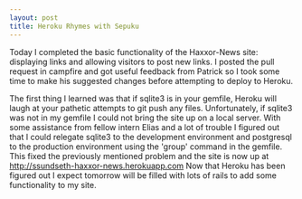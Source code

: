 ```yaml
---
layout: post
title: Heroku Rhymes with Sepuku
---
```


Today I completed the basic functionality of the Haxxor-News site: displaying links and allowing
visitors to post new links. I posted the pull request in campfire and got useful feedback
from Patrick so I took some time to make his suggested changes before attempting to deploy to
Heroku.

The first thing I learned was that if sqlite3 is in your gemfile, Heroku will laugh at your
pathetic attempts to git push any files. Unfortunately, if sqlite3 was not in my gemfile I could
not bring the site up on a local server. With some assistance from fellow intern Elias and a lot 
of trouble I figured out that I could
relegate sqlite3 to the development environment and postgresql to the production environment using
the 'group' command in the gemfile. This fixed the previously mentioned problem and the site is
now up at 
<a href="http://ssundseth-haxxor-news.herokuapp.com">http://ssundseth-haxxor-news.herokuapp.com</a>
Now that Heroku has been figured out I
expect tomorrow will be filled with lots of rails to add some functionality to my site.


